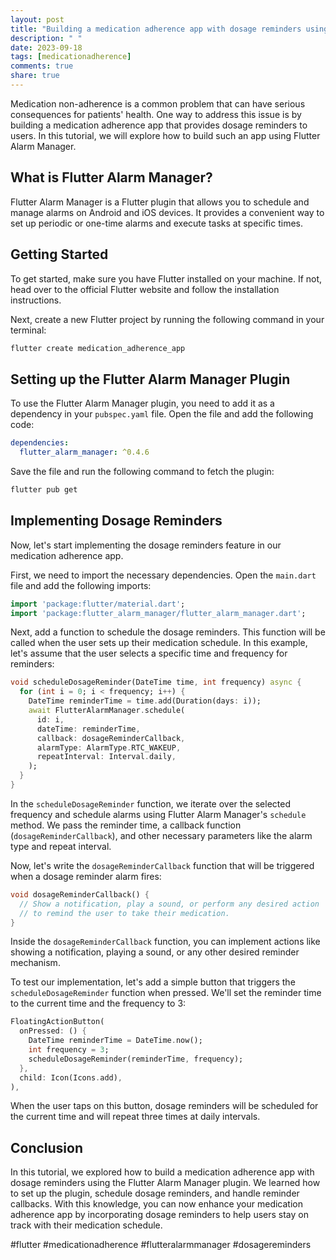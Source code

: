 ```yaml
---
layout: post
title: "Building a medication adherence app with dosage reminders using Flutter Alarm Manager"
description: " "
date: 2023-09-18
tags: [medicationadherence]
comments: true
share: true
---
```


Medication non-adherence is a common problem that can have serious consequences for patients' health. One way to address this issue is by building a medication adherence app that provides dosage reminders to users. In this tutorial, we will explore how to build such an app using Flutter Alarm Manager.

## What is Flutter Alarm Manager?

Flutter Alarm Manager is a Flutter plugin that allows you to schedule and manage alarms on Android and iOS devices. It provides a convenient way to set up periodic or one-time alarms and execute tasks at specific times.

## Getting Started

To get started, make sure you have Flutter installed on your machine. If not, head over to the official Flutter website and follow the installation instructions.

Next, create a new Flutter project by running the following command in your terminal:

```bash
flutter create medication_adherence_app
```

## Setting up the Flutter Alarm Manager Plugin

To use the Flutter Alarm Manager plugin, you need to add it as a dependency in your `pubspec.yaml` file. Open the file and add the following code:

```yaml
dependencies:
  flutter_alarm_manager: ^0.4.6
```

Save the file and run the following command to fetch the plugin:

```bash
flutter pub get
```

## Implementing Dosage Reminders

Now, let's start implementing the dosage reminders feature in our medication adherence app. 

First, we need to import the necessary dependencies. Open the `main.dart` file and add the following imports:

```dart
import 'package:flutter/material.dart';
import 'package:flutter_alarm_manager/flutter_alarm_manager.dart';
```

Next, add a function to schedule the dosage reminders. This function will be called when the user sets up their medication schedule. In this example, let's assume that the user selects a specific time and frequency for reminders:

```dart
void scheduleDosageReminder(DateTime time, int frequency) async {
  for (int i = 0; i < frequency; i++) {
    DateTime reminderTime = time.add(Duration(days: i));
    await FlutterAlarmManager.schedule(
      id: i,
      dateTime: reminderTime,
      callback: dosageReminderCallback,
      alarmType: AlarmType.RTC_WAKEUP,
      repeatInterval: Interval.daily,
    );
  }
}
```

In the `scheduleDosageReminder` function, we iterate over the selected frequency and schedule alarms using Flutter Alarm Manager's `schedule` method. We pass the reminder time, a callback function (`dosageReminderCallback`), and other necessary parameters like the alarm type and repeat interval.

Now, let's write the `dosageReminderCallback` function that will be triggered when a dosage reminder alarm fires:

```dart
void dosageReminderCallback() {
  // Show a notification, play a sound, or perform any desired action
  // to remind the user to take their medication.
}
```

Inside the `dosageReminderCallback` function, you can implement actions like showing a notification, playing a sound, or any other desired reminder mechanism.

To test our implementation, let's add a simple button that triggers the `scheduleDosageReminder` function when pressed. We'll set the reminder time to the current time and the frequency to 3:

```dart
FloatingActionButton(
  onPressed: () {
    DateTime reminderTime = DateTime.now();
    int frequency = 3;
    scheduleDosageReminder(reminderTime, frequency);
  },
  child: Icon(Icons.add),
),
```

When the user taps on this button, dosage reminders will be scheduled for the current time and will repeat three times at daily intervals.

## Conclusion

In this tutorial, we explored how to build a medication adherence app with dosage reminders using the Flutter Alarm Manager plugin. We learned how to set up the plugin, schedule dosage reminders, and handle reminder callbacks. With this knowledge, you can now enhance your medication adherence app by incorporating dosage reminders to help users stay on track with their medication schedule.

#flutter #medicationadherence #flutteralarmmanager #dosagereminders